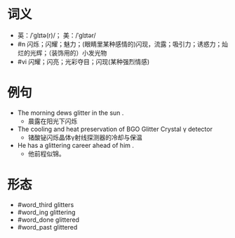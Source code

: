 # 词义
- 英：/ˈɡlɪtə(r)/； 美：/ˈɡlɪtər/
- #n 闪烁；闪耀；魅力；(眼睛里某种感情的)闪现，流露；吸引力；诱惑力；灿烂的光辉；（装饰用的）小发光物
- #vi 闪耀；闪亮；光彩夺目；闪现(某种强烈情感)
# 例句
- The morning dews glitter in the sun .
	- 晨露在阳光下闪烁
- The cooling and heat preservation of BGO Glitter Crystal γ detector
	- 锗酸铋闪烁晶体γ射线探测器的冷却与保温
- He has a glittering career ahead of him .
	- 他前程似锦。
# 形态
- #word_third glitters
- #word_ing glittering
- #word_done glittered
- #word_past glittered
